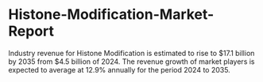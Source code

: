 # Histone-Modification-Market-Report
Industry revenue for Histone Modification is estimated to rise to $17.1 billion by 2035 from $4.5 billion of 2024. The revenue growth of market players is expected to average at 12.9% annually for the period 2024 to 2035.
